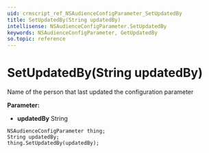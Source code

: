 ```yaml
---
uid: crmscript_ref_NSAudienceConfigParameter_SetUpdatedBy
title: SetUpdatedBy(String updatedBy)
intellisense: NSAudienceConfigParameter.SetUpdatedBy
keywords: NSAudienceConfigParameter, GetUpdatedBy
so.topic: reference
---
```


# SetUpdatedBy(String updatedBy)

Name of the person that last updated the configuration parameter

**Parameter:** 
* **updatedBy** String

```crmscript
NSAudienceConfigParameter thing;
String updatedBy;
thing.SetUpdatedBy(updatedBy);
```

